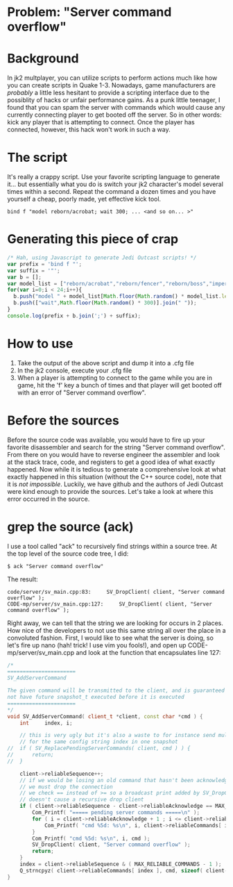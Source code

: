 # Problem: "Server command overflow"

# Background

In jk2 multplayer, you can utilize scripts to perform actions much like how you can create scripts in Quake 1-3. Nowadays, game manufacturers are *probably* a little less hesitant to provide a scripting interface due to the possiblity of hacks or unfair performance gains. As a punk little teenager, I found that you can spam the server with commands which would cause any currently connecting player to get booted off the server. So in other words: kick any player that is attempting to connect. Once the player has connected, however, this hack won't work in such a way. 

# The script

It's really a crappy script. Use your favorite scripting language to generate it... but essentially what you do is switch your jk2 character's model several times within a second. Repeat the command a dozen times and you have yourself a cheap, poorly made, yet effective kick tool. 

```
bind f "model reborn/acrobat; wait 300; ... <and so on... >"
````

# Generating this piece of crap

```Javascript
/* Hah, using Javascript to generate Jedi Outcast scripts! */
var prefix = 'bind f "';
var suffix = '"';
var b = [];
var model_list = ["reborn/acrobat","reborn/fencer","reborn/boss","imperial/officer","Kyle","Tavion","Lando","Reelo" ];
for(var i=0;i < 24;i++){
  b.push("model " + model_list[Math.floor(Math.random() * model_list.length)]);
  b.push(["wait",Math.floor(Math.random() * 300)].join(" "));
}
console.log(prefix + b.join(';') + suffix);
```
# How to use

1. Take the output of the above script and dump it into a .cfg file 
2. In the jk2 console, execute your .cfg file
3. When a player is attempting to connect to the game while you are in game, hit the 'f' key a bunch of times and that player will get booted off with an error of "Server command overflow".

# Before the sources

Before the source code was available, you would have to fire up your favorite disassembler and search for the string "Server command overflow". From there on you would have to reverse engineer the assembler and look at the stack trace, code, and registers to get a good idea of what exactly happened. Now while it is tedious to generate a comprehensive look at what exactly happened in this situation (without the C++ source code), note that it is *not impossible*. Luckily, we have github and the authors of Jedi Outcast were kind enough to provide the sources. Let's take a look at where this error occurred in the source. 

# grep the source (ack)

I use a tool called "ack" to recursively find strings within a source tree. At the top level of the source code tree, I did:

```
$ ack "Server command overflow"
```

The result:

```
code/server/sv_main.cpp:83:		SV_DropClient( client, "Server command overflow" );
CODE-mp/server/sv_main.cpp:127:		SV_DropClient( client, "Server command overflow" );
```

Right away, we can tell that the string we are looking for occurs in 2 places. How nice of the developers to not use this same string all over the place in a convoluted fashion. First, I would like to see what the server is doing, so let's fire up nano (hah! trick! I use vim you fools!), and open up CODE-mp/server/sv_main.cpp and look at the function that encapsulates line 127:

```C++
/*
======================
SV_AddServerCommand

The given command will be transmitted to the client, and is guaranteed to
not have future snapshot_t executed before it is executed
======================
*/
void SV_AddServerCommand( client_t *client, const char *cmd ) {
	int		index, i;

	// this is very ugly but it's also a waste to for instance send multiple config string updates
	// for the same config string index in one snapshot
//	if ( SV_ReplacePendingServerCommands( client, cmd ) ) {
//		return;
//	}

	client->reliableSequence++;
	// if we would be losing an old command that hasn't been acknowledged,
	// we must drop the connection
	// we check == instead of >= so a broadcast print added by SV_DropClient()
	// doesn't cause a recursive drop client
	if ( client->reliableSequence - client->reliableAcknowledge == MAX_RELIABLE_COMMANDS + 1 ) {
		Com_Printf( "===== pending server commands =====\n" );
		for ( i = client->reliableAcknowledge + 1 ; i <= client->reliableSequence ; i++ ) {
			Com_Printf( "cmd %5d: %s\n", i, client->reliableCommands[ i & (MAX_RELIABLE_COMMANDS-1) ] );
		}
		Com_Printf( "cmd %5d: %s\n", i, cmd );
		SV_DropClient( client, "Server command overflow" );
		return;
	}
	index = client->reliableSequence & ( MAX_RELIABLE_COMMANDS - 1 );
	Q_strncpyz( client->reliableCommands[ index ], cmd, sizeof( client->reliableCommands[ index ] ) );
}
```
